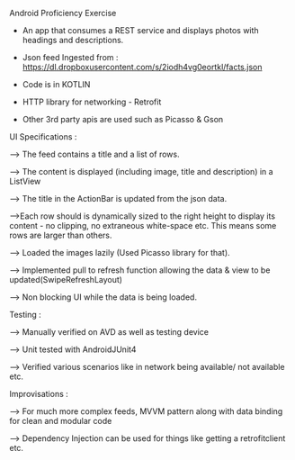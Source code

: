 Android Proficiency Exercise


* An app that consumes a REST service and displays photos with headings and descriptions.

* Json feed Ingested from : https://dl.dropboxusercontent.com/s/2iodh4vg0eortkl/facts.json

* Code is in KOTLIN

* HTTP library for networking - Retrofit

* Other 3rd party apis are used such as Picasso & Gson


UI Specifications :

 --> The feed contains a title and a list of rows.

 --> The content is displayed (including image, title and description) in a ListView

 --> The title in the ActionBar is updated from the json data.

 -->Each row should is dynamically sized to the right height to display its content - no clipping, no
extraneous white-space etc. This means some rows are larger than others.

 --> Loaded the images lazily (Used Picasso library for that).

 --> Implemented pull to refresh function allowing the data & view to be updated(SwipeRefreshLayout)

 --> Non blocking UI while the data is being loaded.

Testing :

 --> Manually verified on AVD as well as testing device

 --> Unit tested with AndroidJUnit4

 --> Verified various scenarios like in network being available/ not available etc.

 Improvisations :

 --> For much more complex feeds,  MVVM pattern along with data binding for clean and modular code

 --> Dependency Injection can be used for things like getting a retrofitclient etc.
